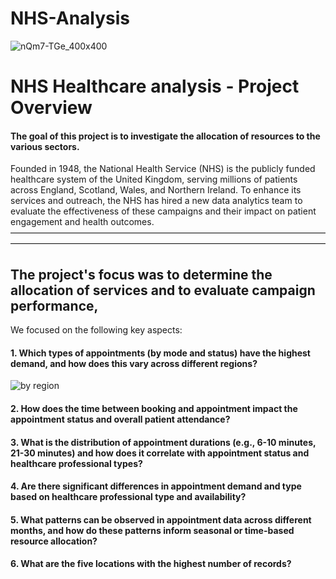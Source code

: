 # NHS-Analysis

![nQm7-TGe_400x400](https://github.com/user-attachments/assets/ed8c4d9e-31eb-4c9d-a12a-e2936e726e48)


# NHS Healthcare analysis - Project Overview


#### The goal of this project is to investigate the allocation of resources to the various sectors.

Founded in 1948, the National Health Service (NHS) is the publicly funded healthcare system of the United Kingdom, serving millions of patients across England, Scotland, Wales, and Northern Ireland. To enhance its services and outreach, the NHS has hired a new data analytics team to evaluate the effectiveness of these campaigns and their impact on patient engagement and health outcomes.
————————————————————————————————————————————————————————————————————————

## The project's focus was to determine the allocation of services and to evaluate campaign performance, 

We focused on the following key aspects:

#### 1. Which types of appointments (by mode and status) have the highest demand, and how does this vary across different regions?

![by region](https://github.com/user-attachments/assets/06ce0074-4985-4000-bef9-771df55ec28e)

#### 2. How does the time between booking and appointment impact the appointment status and overall patient attendance?

#### 3. What is the distribution of appointment durations (e.g., 6-10 minutes, 21-30 minutes) and how does it correlate with appointment status and healthcare professional types?

#### 4. Are there significant differences in appointment demand and type based on healthcare professional type and availability?

#### 5. What patterns can be observed in appointment data across different months, and how do these patterns inform seasonal or time-based resource allocation?

#### 6. What are the five locations with the highest number of records?

















